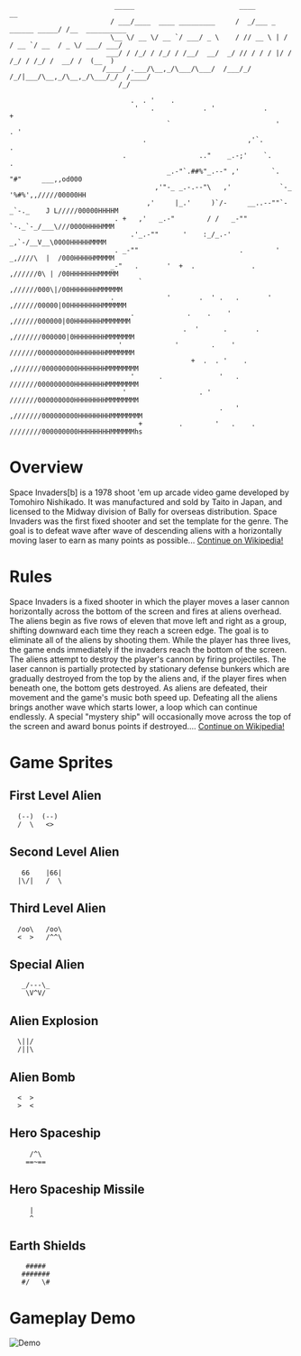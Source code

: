 ```
                          _____                          ____                     __              
                         / ___/____  ____ _________     /  _/___ _   ______ _____/ /__  __________
                         \__ \/ __ \/ __ `/ ___/ _ \    / // __ \ | / / __ `/ __  / _ \/ ___/ ___/
                        ___/ / /_/ / /_/ / /__/  __/  _/ // / / / |/ / /_/ / /_/ /  __/ /  (__  ) 
                       /____/ .___/\__,_/\___/\___/  /___/_/ /_/|___/\__,_/\__,_/\___/_/  /____/  
                           /_/                                                                    
                       
                              .  . '    .
                               '   .            . '            .                +
                                       `                          '    . '
                                 .                         ,'`.                         .
                            .                  .."    _.-;'    `.              .
                                       _.-"`.##%"_.--" ,'        `.           "#"     ___,,od000
                                    ,'"-_ _.-.--"\   ,'            `-_       '%#%',,/////00000HH
                                  ,'     |_.'     )`/-     __..--""`-_`-._    J L/////00000HHHHM
                          . +   ,'   _.-"        / /   _-""           `-._`-_/___\///0000HHHHMMM
                              .'_.-""      '    :_/_.-'                 _,`-/__V__\0000HHHHHMMMM
                          . _-""                         .        '   _,////\  |  /000HHHHHMMMMM
                         _-"   .       '  +  .              .        ,//////0\ | /00HHHHHHHMMMMM
                                `                                   ,//////000\|/00HHHHHHHMMMMMM
                         .             '       .  ' .   .       '  ,//////00000|00HHHHHHHHMMMMMM
                              .             .    .    '           ,//////000000|00HHHHHHHMMMMMMM
                                           .  '      .       .   ,///////000000|0HHHHHHHHMMMMMMM
                           '             '        .    '         ///////000000000HHHHHHHHMMMMMMM
                                             +  .  . '    .     ,///////000000000HHHHHHHMMMMMMMM
                              '      .              '   .       ///////000000000HHHHHHHHMMMMMMMM
                            '                  . '              ///////000000000HHHHHHHHMMMMMMMM
                                                    .   '      ,///////000000000HHHHHHHHMMMMMMMM
                                +         .        '   .    .  ////////000000000HHHHHHHHMMMMMMhs
```

# Overview
Space Invaders[b] is a 1978 shoot 'em up arcade video game developed by Tomohiro Nishikado. It was manufactured and sold 
by Taito in Japan, and licensed to the Midway division of Bally for overseas distribution. Space Invaders was the first 
fixed shooter and set the template for the genre. The goal is to defeat wave after wave of descending aliens with a 
horizontally moving laser to earn as many points as possible... [Continue on Wikipedia!](https://en.wikipedia.org/wiki/Space_Invaders)

# Rules
Space Invaders is a fixed shooter in which the player moves a laser cannon horizontally across the bottom of the screen 
and fires at aliens overhead. The aliens begin as five rows of eleven that move left and right as a group, shifting 
downward each time they reach a screen edge. The goal is to eliminate all of the aliens by shooting them. While the 
player has three lives, the game ends immediately if the invaders reach the bottom of the screen. The aliens attempt to 
destroy the player's cannon by firing projectiles. The laser cannon is partially protected by stationary defense bunkers
which are gradually destroyed from the top by the aliens and, if the player fires when beneath one, the bottom gets destroyed.
As aliens are defeated, their movement and the game's music both speed up. Defeating all the aliens brings another wave 
which starts lower, a loop which can continue endlessly. A special "mystery ship" will occasionally move across the top 
of the screen and award bonus points if destroyed.... [Continue on Wikipedia!](https://en.wikipedia.org/wiki/Space_Invaders)

# Game Sprites
## First Level Alien
```
  (--)  (--)
  /  \   <>
```

## Second Level Alien
```
   66    |66|
  |\/|   /  \
```

## Third Level Alien
```
  /oo\   /oo\
  <  >   /^^\
```

## Special Alien
```
   _/---\_
    \V^V/
```

## Alien Explosion
```
  \||/
  /||\
```

## Alien Bomb
```
  <  >
  >  <
```

## Hero Spaceship
```
     /^\
    ==~==
```

## Hero Spaceship Missile
```
     |
     ^
```

## Earth Shields
```
    #####
   #######
   #/   \#
```


# Gameplay Demo
![Demo]()